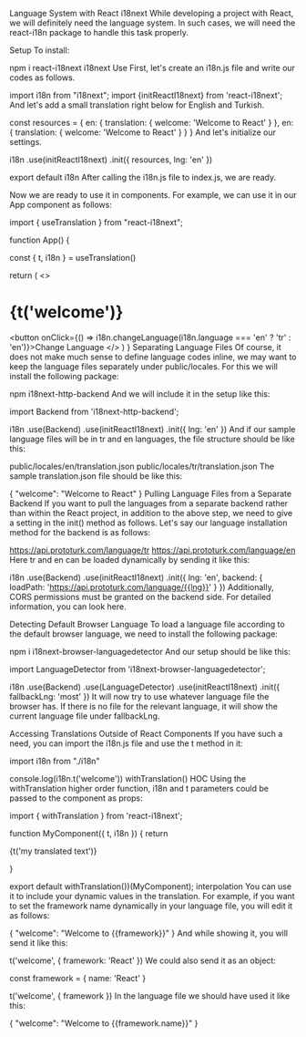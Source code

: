 Language System with React i18next
While developing a project with React, we will definitely need the language system. In such cases, we will need the react-i18n package to handle this task properly.

Setup
To install:

npm i react-i18next i18next
Use
First, let's create an i18n.js file and write our codes as follows.

import i18n from "i18next";
import {initReactI18next} from 'react-i18next';
And let's add a small translation right below for English and Turkish.

const resources = {
en: {
translation: {
welcome: 'Welcome to React'
}
},
en: {
translation: {
welcome: 'Welcome to React'
}
}
}
And let's initialize our settings.

i18n
.use(initReactI18next)
.init({
resources,
lng: 'en'
})
  
export default i18n
After calling the i18n.js file to index.js, we are ready.

Now we are ready to use it in components. For example, we can use it in our App component as follows:

import { useTranslation } from "react-i18next";

function App() {
  
   const { t, i18n } = useTranslation()

   return (
     <>
       <h1>{t('welcome')}</h1>
       <button onClick={() => i18n.changeLanguage(i18n.language === 'en' ? 'tr' : 'en')}>Change Language</h1>
     </>
   )
}
Separating Language Files
Of course, it does not make much sense to define language codes inline, we may want to keep the language files separately under public/locales. For this we will install the following package:

npm i18next-http-backend
And we will include it in the setup like this:

import Backend from 'i18next-http-backend';

i18n
   .use(Backend)
.use(initReactI18next)
.init({
lng: 'en'
})
And if our sample language files will be in tr and en languages, the file structure should be like this:

public/locales/en/translation.json
public/locales/tr/translation.json
The sample translation.json file should be like this:

{
   "welcome": "Welcome to React"
}
Pulling Language Files from a Separate Backend
If you want to pull the languages from a separate backend rather than within the React project, in addition to the above step, we need to give a setting in the init() method as follows. Let's say our language installation method for the backend is as follows:

https://api.prototurk.com/language/tr
https://api.prototurk.com/language/en
Here tr and en can be loaded dynamically by sending it like this:

i18n
.use(Backend)
.use(initReactI18next)
.init({
lng: 'en',
backend: {
loadPath: 'https://api.prototurk.com/language/{{lng}}'
}
})
Additionally, CORS permissions must be granted on the backend side. For detailed information, you can look here.

Detecting Default Browser Language
To load a language file according to the default browser language, we need to install the following package:

npm i i18next-browser-languagedetector
And our setup should be like this:

import LanguageDetector from 'i18next-browser-languagedetector';

i18n
   .use(Backend)
.use(LanguageDetector)
.use(initReactI18next)
.init({
fallbackLng: 'most'
})
It will now try to use whatever language file the browser has. If there is no file for the relevant language, it will show the current language file under fallbackLng.

Accessing Translations Outside of React Components
If you have such a need, you can import the i18n.js file and use the t method in it:

import i18n from "./i18n"

console.log(i18n.t('welcome'))
withTranslation() HOC
Using the withTranslation higher order function, i18n and t parameters could be passed to the component as props:

import { withTranslation } from 'react-i18next';

function MyComponent({ t, i18n }) {
   return <p>{t('my translated text')}</p>
}

export default withTranslation())(MyComponent);
interpolation
You can use it to include your dynamic values in the translation. For example, if you want to set the framework name dynamically in your language file, you will edit it as follows:

{
"welcome": "Welcome to {{framework}}"
}
And while showing it, you will send it like this:

t('welcome', { framework: 'React' })
We could also send it as an object:

const framework = {
name: 'React'
}

t('welcome', { framework })
In the language file we should have used it like this:

{
"welcome": "Welcome to {{framework.name}}"
}
